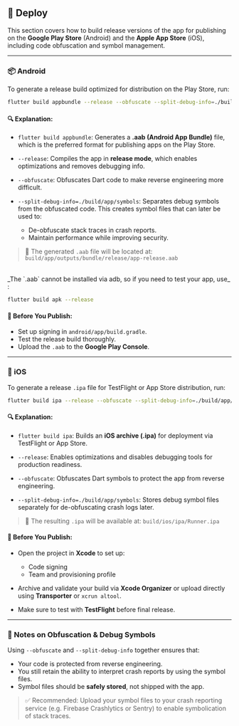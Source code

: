 ## 🚀 Deploy

This section covers how to build release versions of the app for publishing on the **Google Play Store** (Android) and the **Apple App Store** (iOS), including code obfuscation and symbol management.

---

### 📦 Android

To generate a release build optimized for distribution on the Play Store, run:

```bash
flutter build appbundle --release --obfuscate --split-debug-info=./build/app/symbols
```

#### 🔍 Explanation:

* `flutter build appbundle`:
  Generates a **.aab (Android App Bundle)** file, which is the preferred format for publishing apps on the Play Store.

* `--release`:
  Compiles the app in **release mode**, which enables optimizations and removes debugging info.

* `--obfuscate`:
  Obfuscates Dart code to make reverse engineering more difficult.

* `--split-debug-info=./build/app/symbols`:
  Separates debug symbols from the obfuscated code. This creates symbol files that can later be used to:

  * De-obfuscate stack traces in crash reports.
  * Maintain performance while improving security.

> 📁 The generated `.aab` file will be located at:
> `build/app/outputs/bundle/release/app-release.aab`

<br>
_The `.aab` cannot be installed via adb, so if you need to test your app, use_ :

```bash
flutter build apk --release
```

#### 📝 Before You Publish:

* Set up signing in `android/app/build.gradle`.
* Test the release build thoroughly.
* Upload the `.aab` to the **Google Play Console**.

---

### 🍏 iOS

To generate a release `.ipa` file for TestFlight or App Store distribution, run:

```bash
flutter build ipa --release --obfuscate --split-debug-info=./build/app/symbols
```

#### 🔍 Explanation:

* `flutter build ipa`:
  Builds an **iOS archive (.ipa)** for deployment via TestFlight or App Store.

* `--release`:
  Enables optimizations and disables debugging tools for production readiness.

* `--obfuscate`:
  Obfuscates Dart symbols to protect the app from reverse engineering.

* `--split-debug-info=./build/app/symbols`:
  Stores debug symbol files separately for de-obfuscating crash logs later.

> 📁 The resulting `.ipa` will be available at:
> `build/ios/ipa/Runner.ipa`

#### 📝 Before You Publish:

* Open the project in **Xcode** to set up:

  * Code signing
  * Team and provisioning profile
* Archive and validate your build via **Xcode Organizer** or upload directly using **Transporter** or `xcrun altool`.
* Make sure to test with **TestFlight** before final release.

---

### 🧠 Notes on Obfuscation & Debug Symbols

Using `--obfuscate` and `--split-debug-info` together ensures that:

* Your code is protected from reverse engineering.
* You still retain the ability to interpret crash reports by using the symbol files.
* Symbol files should be **safely stored**, not shipped with the app.

> ✅ Recommended:
> Upload your symbol files to your crash reporting service (e.g. Firebase Crashlytics or Sentry) to enable symbolication of stack traces.
